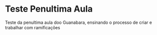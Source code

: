 # Teste Penultima Aula
 Teste da penultima aula doo Guanabara, ensinando o processo de criar e trabalhar com ramificações
